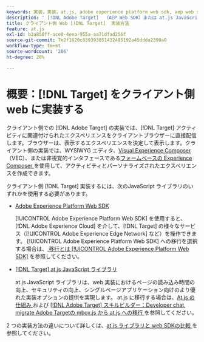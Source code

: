 ```yaml
---
keywords: 実装，実装，at.js, adobe experience platform web sdk, aep web sdk
description: ' [!DNL Adobe Target]  （AEP Web SDK）または at.js JavaScript ライブラリを使用してクライアントサイド Web に  [!DNL Adobe Experience Platform Web SDK]  を実装する方法を説明します。'
title: クライアント側 Web [!DNL Target]  実装方法
feature: at.js
exl-id: b3a850ff-ace0-4eea-955a-aa71dfad256f
source-git-commit: 7e2f1620c839393051432485192a45ddda2390a0
workflow-type: tm+mt
source-wordcount: '206'
ht-degree: 28%

---
```


# 概要：[!DNL Target] をクライアント側 web に実装する

クライアント側での [!DNL Adobe Target] の実装では、[!DNL Target] アクティビティに関連付けられたエクスペリエンスをクライアントブラウザーに直接配信します。ブラウザーは、表示するエクスペリエンスを決定して表示します。クライアント側の実装では、WYSIWYG エディタ、[Visual Experience Composer](https://experienceleague.adobe.com/docs/target/using/experiences/vec/visual-experience-composer.html?lang=ja) （VEC）、または非視覚的インタフェースである[フォームベースの Experience Composer ](https://experienceleague.adobe.com/docs/target/using/experiences/form-experience-composer.html?lang=ja)を使用して、アクティビティとパーソナライズされたエクスペリエンスを作成できます。

クライアント側 [!DNL Target] 実装するには、次のJavaScript ライブラリのいずれかを使用する必要があります。

* [Adobe Experience Platform Web SDK](/help/dev/implement/client-side/aep-web-sdk/aep-web-sdk-overview.md)

  [!UICONTROL Adobe Experience Platform Web SDK] を使用すると、[!DNL Adobe Experience Cloud] を介して、[!DNL Target] の様々なサービス（[!UICONTROL Adobe Experience Edge Network] など）を操作できます。 [!UICONTROL Adobe Experience Platform Web SDK] への移行を選択する場合は、[ 移行とは [!UICONTROL Adobe Experience Platform Web SDK]](/help/dev/implement/client-side/aep-web-sdk/aep-web-sdk-overview.md) を参照してください。

* [[!DNL Target] at.js JavaScript ライブラリ](/help/dev/implement/client-side/atjs/how-atjs-works/how-atjs-works.md)

  at.js JavaScript ライブラリは、web 実装におけるページの読み込み時間の向上、セキュリティの向上、シングルページアプリケーション向けのより優れた実装オプションの提供を実現します。 at.js に移行する場合は、[At.js の仕組み ](/help/dev/implement/client-side/atjs/how-atjs-works/overview.md) および [[!DNL Adobe Target]  スキルビルダー：Developer chat, migrate Adobe Targetの mbox.js から at.js への移行 ](https://seminars.adobeconnect.com/ptdo6mfo6qn6/?proto=true) を参照してください。


2 つの実装方法の違いについて詳しくは、[at.js ライブラリと web SDKの比較 ](/help/dev/implement/client-side/aep-web-sdk/web-sdk-atjs-comparison.md) を参照してください。